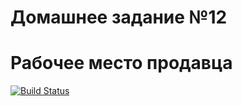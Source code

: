 # Домашнее задание №12
# Рабочее место продавца

[![Build Status](https://travis-ci.org/Sokolovskaia/HW12_sales.svg?branch=master)](https://travis-ci.org/Sokolovskaia/HW12_sales)